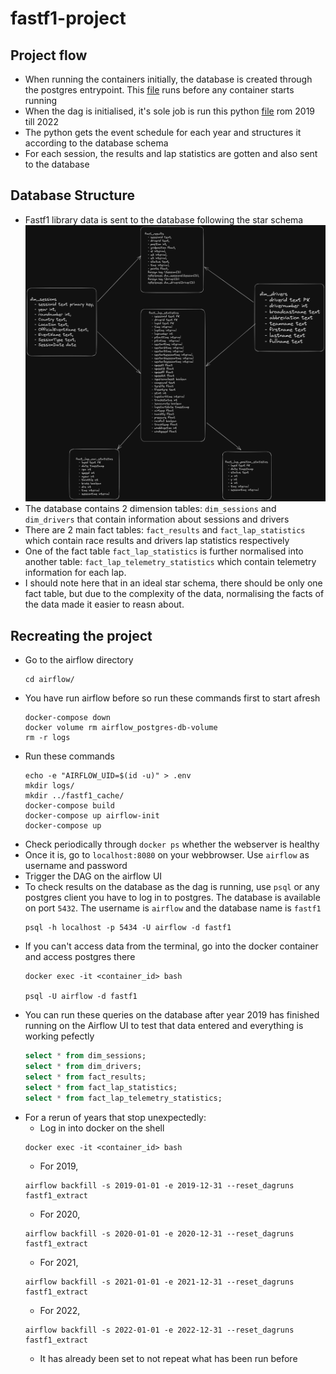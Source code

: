 # fastf1-project

## Project flow
- When running the containers initially, the database is created through the postgres entrypoint. This [file](./airflow/pg_init_scripts/multiple_db.sh) runs before any container starts running
- When the dag is initialised, it's sole job is run this python [file](./extract/fastf1_extract.py) rom 2019 till 2022
- The python gets the event schedule for each year and structures it according to the database schema
- For each session, the results and lap statistics are gotten and also sent to the database

## Database Structure
- Fastf1 library data is sent to the database following the star schema
    ![schema](./artifacts/schema.png)
- The database contains 2 dimension tables: `dim_sessions` and `dim_drivers` that contain information about sessions and drivers
- There are 2 main fact tables: `fact_results` and `fact_lap_statistics` which contain race results and drivers lap statistics respectively
- One of the fact table `fact_lap_statistics` is further normalised into another table: `fact_lap_telemetry_statistics` which contain telemetry information for each lap.
- I should note here that in an ideal star schema, there should be only one fact table, but due to the complexity of the data, normalising the facts of the data made it easier to reasn about.

## Recreating the project
- Go to the airflow directory
    ```
    cd airflow/
    ```
- You have run airflow before so run these commands first to start afresh
    ```
    docker-compose down
    docker volume rm airflow_postgres-db-volume
    rm -r logs
    ```
- Run these commands
    ```
    echo -e "AIRFLOW_UID=$(id -u)" > .env
    mkdir logs/
    mkdir ../fastf1_cache/
    docker-compose build
    docker-compose up airflow-init
    docker-compose up
    ```
- Check periodically through `docker ps` whether the webserver is healthy
- Once it is, go to `localhost:8080` on your webbrowser. Use `airflow` as username and password
- Trigger the DAG on the airflow UI
- To check results on the database as the dag is running, use `psql` or any postgres client you have to log in to postgres. The database is available on port `5432`. The username is `airflow` and the database name is `fastf1`
    ```
    psql -h localhost -p 5434 -U airflow -d fastf1
    ```
- If you can't access data from the terminal, go into the docker container and access postgres there
    ```
    docker exec -it <container_id> bash

    psql -U airflow -d fastf1
    ```
- You can run these queries on the database after year 2019 has finished running on the Airflow UI to test that data entered and everything is working pefectly
    ```sql
    select * from dim_sessions;
    select * from dim_drivers;
    select * from fact_results;
    select * from fact_lap_statistics;
    select * from fact_lap_telemetry_statistics;
    ```
- For a rerun of years that stop unexpectedly:
    - Log in into docker on the shell
    ```
    docker exec -it <container_id> bash
    ```
    - For 2019,
    ```
    airflow backfill -s 2019-01-01 -e 2019-12-31 --reset_dagruns fastf1_extract
    ```
    - For 2020,
    ```
    airflow backfill -s 2020-01-01 -e 2020-12-31 --reset_dagruns fastf1_extract
    ``` 
    - For 2021,
    ```
    airflow backfill -s 2021-01-01 -e 2021-12-31 --reset_dagruns fastf1_extract
    ```
    - For 2022,
    ```
    airflow backfill -s 2022-01-01 -e 2022-12-31 --reset_dagruns fastf1_extract
    ```
    - It has already been set to not repeat what has been run before